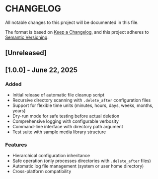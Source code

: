 # CHANGELOG

All notable changes to this project will be documented in this file.

The format is based on [Keep a Changelog](https://keepachangelog.com/en/1.0.0/), and this project adheres to [Semantic Versioning](https://semver.org/spec/v2.0.0.html).

## [Unreleased]

## [1.0.0] - June 22, 2025

### Added
- Initial release of automatic file cleanup script
- Recursive directory scanning with `.delete_after` configuration files
- Support for flexible time units (minutes, hours, days, weeks, months, years)
- Dry-run mode for safe testing before actual deletion
- Comprehensive logging with configurable verbosity
- Command-line interface with directory path argument
- Test suite with sample media library structure

### Features
- Hierarchical configuration inheritance
- Safe operation (only processes directories with `.delete_after` files)
- Automatic log file management (system or user home directory)
- Cross-platform compatibility

